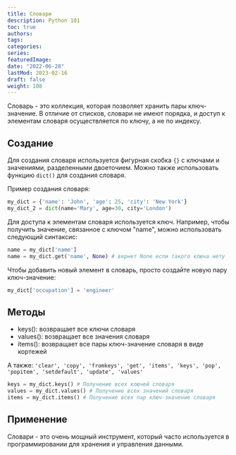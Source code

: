 ```yaml
---
title: Словари
description: Python 101
toc: true
authors:
tags:
categories:
series:
featuredImage:
date: "2022-06-28"
lastMod: 2023-02-16
draft: false
weight: 108
---
```


Словарь - это коллекция, которая позволяет хранить пары ключ-значение. В отличие от списков, словари не имеют порядка, и доступ к элементам словаря осуществляется по ключу, а не по индексу.

## Создание

Для создания словаря используется фигурная скобка `{}` с ключами и значениями, разделенными двоеточием. Можно также использовать функцию `dict()` для создания словаря.

Пример создания словаря:

```python
my_dict = {'name': 'John', 'age': 25, 'city': 'New York'}
my_dict_2 = dict(name='Mary', age=30, city='London')
```

Для доступа к элементам словаря используется ключ. Например, чтобы получить значение, связанное с ключом "name", можно использовать следующий синтаксис:

```python
name = my_dict['name']
name = my_dict.get('name', None) # вернет None если такого ключа нету
```

Чтобы добавить новый элемент в словарь, просто создайте новую пару ключ-значение:

```python
my_dict['occupation'] = 'engineer'
```

## Методы

- keys(): возвращает все ключи словаря
- values(): возвращает все значения словаря
- items(): возвращает все пары ключ-значение словаря в виде кортежей

А также: `'clear', 'copy', 'fromkeys', 'get', 'items', 'keys', 'pop', 'popitem', 'setdefault', 'update', 'values'`

```python
keys = my_dict.keys() # Получение всех ключей словаря
values = my_dict.values() # Получение всех значений словаря
items = my_dict.items() # Получение всех пар ключ-значение словаря
```

## Применение

Словари - это очень мощный инструмент, который часто используется в программировании для хранения и управления данными.
